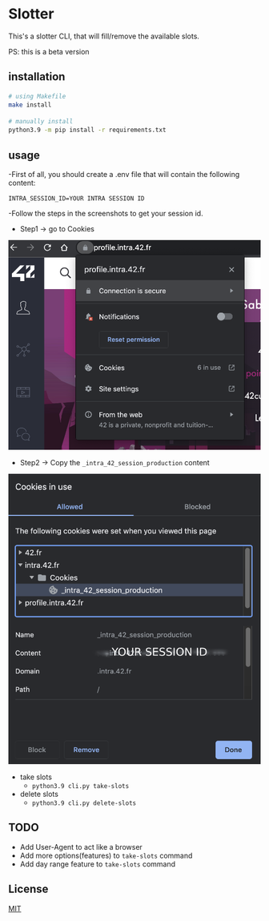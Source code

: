 # Slotter
This's a slotter CLI, that will fill/remove the available slots.

PS: this is a beta version 

## installation

```bash
# using Makefile
make install

# manually install 
python3.9 -m pip install -r requirements.txt
```

## usage
-First of all, you should create a .env file that will contain the following content:
```
INTRA_SESSION_ID=YOUR INTRA SESSION ID
```
-Follow the steps in the screenshots to get your session id.
*   Step1 -> go to Cookies
<img src="./assets/step_1.png" alt="Step 1"/>

*   Step2 -> Copy the `_intra_42_session_production` content
<img src="./assets/step_2.png" alt="Step 2"/>


* take slots
  - `python3.9 cli.py take-slots`
* delete slots
  - `python3.9 cli.py delete-slots`

## TODO

- Add User-Agent to act like a browser
- Add more options(features) to `take-slots` command
- Add day range feature to `take-slots` command

## License
[MIT](./LICENSE.md)